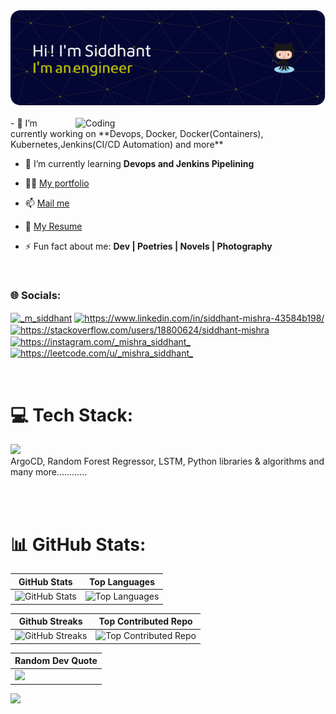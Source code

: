 <!--horizontal divider(gradiant)-->
<div align="center"><img src="https://raw.githubusercontent.com/mishrasiddhant001/mishrasiddhant001/main/image.png"></div>
<br>
<img align="right" alt="Coding" width="400" src="https://raw.githubusercontent.com/mishrasiddhant001/mishrasiddhant001/master/intro.gif">
- 🔭 I’m currently working on **Devops, Docker, Docker(Containers), Kubernetes,Jenkins(CI/CD Automation) and more**

- 🌱 I’m currently learning **Devops and Jenkins Pipelining**

- 👨‍💻 <a href="https://mishrasiddhant001.github.io/Siddhant-Portfolio/">My portfolio </a>

- 📫 <a href="mailto:mishrasiddhant1003@gmail.com">Mail me</a>

- 📄 <a href="https://flowcv.com/resume/k1ui39eoi4">My Resume </a>

- ⚡ Fun fact about me: **Dev | Poetries | Novels | Photography**
<br>
<h3 align="left">🌐 Socials:</h3>
<p align="left">
<a href="https://twitter.com/_m_siddhant" target="blank"><img align="center" src="https://raw.githubusercontent.com/rahuldkjain/github-profile-readme-generator/master/src/images/icons/Social/twitter.svg" alt="_m_siddhant" height="30" width="40" /></a>
<a href="https://linkedin.com/in/https://www.linkedin.com/in/siddhant-mishra-43584b198/" target="blank"><img align="center" src="https://raw.githubusercontent.com/rahuldkjain/github-profile-readme-generator/master/src/images/icons/Social/linked-in-alt.svg" alt="https://www.linkedin.com/in/siddhant-mishra-43584b198/" height="30" width="40" /></a>
<a href="https://stackoverflow.com/users/https://stackoverflow.com/users/18800624/siddhant-mishra" target="blank"><img align="center" src="https://raw.githubusercontent.com/rahuldkjain/github-profile-readme-generator/master/src/images/icons/Social/stack-overflow.svg" alt="https://stackoverflow.com/users/18800624/siddhant-mishra" height="30" width="40" /></a>
<a href="https://instagram.com/https://instagram.com/_mishra_siddhant_" target="blank"><img align="center" src="https://raw.githubusercontent.com/rahuldkjain/github-profile-readme-generator/master/src/images/icons/Social/instagram.svg" alt="https://instagram.com/_mishra_siddhant_" height="30" width="40" /></a>
<a href="https://leetcode.com/u/_mishra_siddhant_/" target="blank"><img align="center" src="https://raw.githubusercontent.com/rahuldkjain/github-profile-readme-generator/master/src/images/icons/Social/leet-code.svg" alt="https://leetcode.com/u/_mishra_siddhant_" height="30" width="40" /></a>
</p>
<br>

# 💻 Tech Stack:
<p>
  <a href="https://skillicons.dev">
    <img src="https://skillicons.dev/icons?i=python,java,linux,docker,kubernetes,jenkins,git,opencv,javascript,npm,react,nodejs,html,css,c,mongodb,mysql,sqlite,postman,vscode,idea,pycharm,sublime,vercel,postman" />
  </a><br><b></b>ArgoCD, Random Forest Regressor, LSTM, Python libraries & algorithms</b> and many more............
</p>

<br>
<br>

# 📊 GitHub Stats:
| GitHub Stats | Top Languages | 
|--------------|---------------|
| ![GitHub Stats](https://github-readme-stats-sigma-five.vercel.app/api?username=mishrasiddhant001&theme=gruvbox&hide_border=false&include_all_commits=true&count_private=true) | ![Top Languages](https://github-readme-stats.vercel.app/api/top-langs/?username=mishrasiddhant001&theme=gruvbox&hide_border=false&include_all_commits=true&count_private=true&layout=compact) | 

| Github Streaks | Top Contributed Repo |
|----------------------|----------------------|
| ![GitHub Streaks](https://github-readme-streak-stats.herokuapp.com/?user=mishrasiddhant001&theme=gruvbox&hide_border=false) | ![Top Contributed Repo](https://github-contributor-stats.vercel.app/api?username=mishrasiddhant001&limit=5&theme=gruvbox&combine_all_yearly_contributions=true) |
 

| Random Dev Quote | 
|------------------|
| ![](https://quotes-github-readme.vercel.app/api?type=horizontal&theme=gruvbox) |


[![](https://visitcount.itsvg.in/api?id=mishrasiddhant001&icon=9&color=7)](https://visitcount.itsvg.in)

